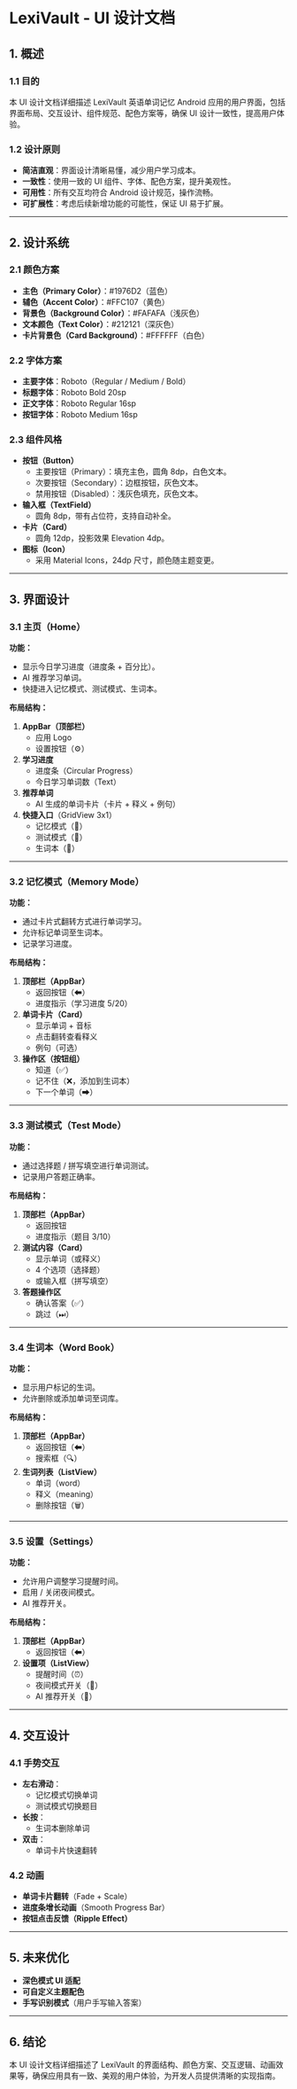 # **LexiVault - UI 设计文档**

## **1. 概述**
### **1.1 目的**
本 UI 设计文档详细描述 LexiVault 英语单词记忆 Android 应用的用户界面，包括界面布局、交互设计、组件规范、配色方案等，确保 UI 设计一致性，提高用户体验。

### **1.2 设计原则**
- **简洁直观**：界面设计清晰易懂，减少用户学习成本。
- **一致性**：使用一致的 UI 组件、字体、配色方案，提升美观性。
- **可用性**：所有交互均符合 Android 设计规范，操作流畅。
- **可扩展性**：考虑后续新增功能的可能性，保证 UI 易于扩展。

---

## **2. 设计系统**
### **2.1 颜色方案**
- **主色（Primary Color）**：#1976D2（蓝色）
- **辅色（Accent Color）**：#FFC107（黄色）
- **背景色（Background Color）**：#FAFAFA（浅灰色）
- **文本颜色（Text Color）**：#212121（深灰色）
- **卡片背景色（Card Background）**：#FFFFFF（白色）

### **2.2 字体方案**
- **主要字体**：Roboto（Regular / Medium / Bold）
- **标题字体**：Roboto Bold 20sp
- **正文字体**：Roboto Regular 16sp
- **按钮字体**：Roboto Medium 16sp

### **2.3 组件风格**
- **按钮（Button）**
  - 主要按钮（Primary）：填充主色，圆角 8dp，白色文本。
  - 次要按钮（Secondary）：边框按钮，灰色文本。
  - 禁用按钮（Disabled）：浅灰色填充，灰色文本。
- **输入框（TextField）**
  - 圆角 8dp，带有占位符，支持自动补全。
- **卡片（Card）**
  - 圆角 12dp，投影效果 Elevation 4dp。
- **图标（Icon）**
  - 采用 Material Icons，24dp 尺寸，颜色随主题变更。

---

## **3. 界面设计**
### **3.1 主页（Home）**
**功能：**
- 显示今日学习进度（进度条 + 百分比）。
- AI 推荐学习单词。
- 快捷进入记忆模式、测试模式、生词本。

**布局结构：**
1. **AppBar（顶部栏）**
   - 应用 Logo
   - 设置按钮（⚙️）
2. **学习进度**
   - 进度条（Circular Progress）
   - 今日学习单词数（Text）
3. **推荐单词**
   - AI 生成的单词卡片（卡片 + 释义 + 例句）
4. **快捷入口**（GridView 3x1）
   - 记忆模式（🔄）
   - 测试模式（📝）
   - 生词本（📖）

---

### **3.2 记忆模式（Memory Mode）**
**功能：**
- 通过卡片式翻转方式进行单词学习。
- 允许标记单词至生词本。
- 记录学习进度。

**布局结构：**
1. **顶部栏（AppBar）**
   - 返回按钮（⬅）
   - 进度指示（学习进度 5/20）
2. **单词卡片（Card）**
   - 显示单词 + 音标
   - 点击翻转查看释义
   - 例句（可选）
3. **操作区（按钮组）**
   - 知道（✅）
   - 记不住（❌，添加到生词本）
   - 下一个单词（➡）

---

### **3.3 测试模式（Test Mode）**
**功能：**
- 通过选择题 / 拼写填空进行单词测试。
- 记录用户答题正确率。

**布局结构：**
1. **顶部栏（AppBar）**
   - 返回按钮
   - 进度指示（题目 3/10）
2. **测试内容（Card）**
   - 显示单词（或释义）
   - 4 个选项（选择题）
   - 或输入框（拼写填空）
3. **答题操作区**
   - 确认答案（✅）
   - 跳过（⏭）

---

### **3.4 生词本（Word Book）**
**功能：**
- 显示用户标记的生词。
- 允许删除或添加单词至词库。

**布局结构：**
1. **顶部栏（AppBar）**
   - 返回按钮（⬅）
   - 搜索框（🔍）
2. **生词列表（ListView）**
   - 单词（word）
   - 释义（meaning）
   - 删除按钮（🗑）

---

### **3.5 设置（Settings）**
**功能：**
- 允许用户调整学习提醒时间。
- 启用 / 关闭夜间模式。
- AI 推荐开关。

**布局结构：**
1. **顶部栏（AppBar）**
   - 返回按钮（⬅）
2. **设置项（ListView）**
   - 提醒时间（⏰）
   - 夜间模式开关（🌙）
   - AI 推荐开关（🤖）

---

## **4. 交互设计**
### **4.1 手势交互**
- **左右滑动**：
  - 记忆模式切换单词
  - 测试模式切换题目
- **长按**：
  - 生词本删除单词
- **双击**：
  - 单词卡片快速翻转

### **4.2 动画**
- **单词卡片翻转**（Fade + Scale）
- **进度条增长动画**（Smooth Progress Bar）
- **按钮点击反馈（Ripple Effect）**

---

## **5. 未来优化**
- **深色模式 UI 适配**
- **可自定义主题配色**
- **手写识别模式**（用户手写输入答案）

---

## **6. 结论**
本 UI 设计文档详细描述了 LexiVault 的界面结构、颜色方案、交互逻辑、动画效果等，确保应用具有一致、美观的用户体验，为开发人员提供清晰的实现指南。
